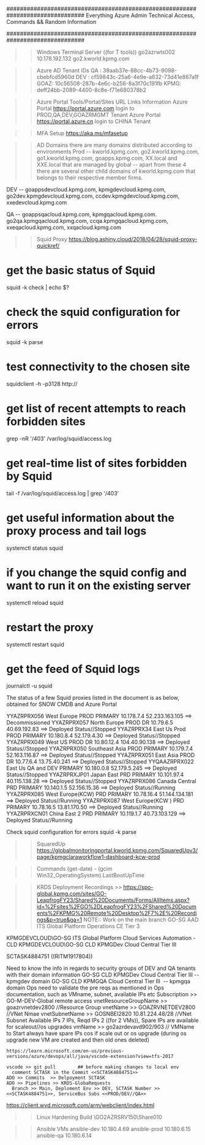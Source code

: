 ###############################################################################
Everything Azure Admin Technical
Access, Commands && Random Information

###############################################################################

>> Windows Terminal Server ((for 
T tools))
go2azrwts002
10.178.192.132
go2.kworld.kpmg.com

>> Azure AD Tenant IDs
QA  : 38aab37e-88cc-4b73-9098-cbebfcd5960d
DEV : cf59843c-25a6-4e9e-a632-73d41e867a1f
GOAZ: 10c56508-287b-4e6c-b256-8a3f70c191fb
KPMG: deff24bb-2089-4400-8c8e-f71e680378b2

>> Azure Portal
Tools/Portal/Sites  URL Links	                  Information
Azure Portal	      https://portal.azure.com	  login to PROD,QA,DEV,GOAZRMGMT Tenant
Azure Portal	      https://portal.azure.cn	    login to CHINA Tenant

>> MFA Setup
https://aka.ms/mfasetup

>> AD Domains
there are many domains distributed according to environments
Prod  -- kworld.kpmg.com, go2.kworld.kpmg.com, go1.kworld.kpmg.com, goapps.kpmg.com, XX.local and XXE.local that  are managed by global
      -- apart from these 4 there are several other child domains of kworld.kpmg.com that belongs to their respective member firms.

DEV   -- goappsdevcloud.kpmg.com, kpmgdevcloud.kpmg.com, go2dev.kpmgdevcloud.kpmg.com, ccdev.kpmgdevcloud.kpmg.com, xxedevcloud.kpmg.com

QA    -- goappsqacloud.kpmg.com, kpmgqacloud.kpmg.com. go2qa.kpmgqacloud.kpmg.com, ccqa.kpmgqacloud.kpmg.com, xxeqacloud.kpmg.com, xxqacloud.kpmg.com

>> Squid Proxy
https://blog.ashiny.cloud/2018/04/28/squid-proxy-quickref/

  # get the basic status of Squid
  squid -k check | echo $?
  # check the squid configuration for errors
  squid -k parse
  # test connectivity to the chosen site
  squidclient -h <squidendpoint> -p3128 http://<testurl>
  # get list of recent attempts to reach forbidden sites
  grep -nR '/403' /var/log/squid/access.log
  # get real-time list of sites forbidden by Squid
  tail -f /var/log/squid/access.log | grep '/403'
  # get useful information about the proxy process and tail logs
  systemctl status squid
  # if you change the squid config and want to run it on the existing server
  systemctl reload squid
  # restart the proxy
  systemctl restart squid
  # get the feed of Squid logs
  journalctl -u squid 

The status of a few Squid proxies listed in the document is as below, obtained for SNOW CMDB and Azure Portal

YYAZRPRX056 West Europe PROD PRIMARY 10.178.7.4 52.233.163.105 ==> Decommissioned
YYAZRPRX057 North Europe PROD DR 10.79.6.5 40.69.192.83 ==> Deployed Status//Stopped
YYAZRPRX34 East Us Prod PROD PRIMARY 10.180.8.4 52.179.4.30 ==> Deployed Status//Stopped
YYAZRPRX049 West US PROD DR 10.80.12.4 104.40.90.138 ==> Deployed Status//Stopped
YYAZRPRX050 Southeast Asia PROD PRIMARY 10.179.7.4 52.163.116.87 ==> Deployed Status//Stopped
YYAZRPRX051 East Asia PROD DR 10.77.6.4 13.75.40.241 ==> Deployed Status//Stopped
YYQAAZRPRX022 East Us QA and DEV PRIMARY 10.180.0.8 52.179.5.245 ==> Deployed Status//Stopped
YYAZRPRXJP01 Japan East PRD PRIMARY 10.101.97.4 40.115.138.28 ==> Deployed Status//Stopped
YYAZRPRX086 Canada Central PRD PRIMARY 10.140.1.5 52.156.15.36 ==> Deployed Status//Running
YYAZRPRX085 West Europe(KCW) PRD PRIMARY 10.78.16.4 51.144.134.181 ==> Deployed Status//Running
YYAZRPRX087 West Europe(KCW ) PRD PRIMARY 10.78.16.5 13.81.170.50 ==> Deployed Status//Running
YYAZRPRXCN01 China East 2 PRD PRIMARY 10.119.1.7 40.73.103.129 ==> Deployed Status//Running

Check squid configuration for errors
  squid -k parse

>> SquaredUp
https://globalmonitoringportal.kworld.kpmg.com/SquaredUpv3/page/kpmgclaraworkflow1-dashboard-kcw-prod

>> Commands
(get-date) - (gcim Win32_OperatingSystem).LastBootUpTime


>> KRDS Deployment
  Recordings >> https://spo-global.kpmg.com/sites/GO-LeapfrogFY23/Shared%20Documents/Forms/AllItems.aspx?id=%2Fsites%2FGO%2DLeapfrogFY23%2FShared%20Documents%2FKPMG%20Remote%20Desktop%2F7%2E%20Recordings&p=true&ga=1
  NOTE:: Work on the main branch
  GO-SG AAD ITS Global Platform Operations CE Tier 3

  KPMGDEVCLOUD\\GO-SG ITS Global Platform Cloud Services Automation - CLD
  KPMGDEVCLOUD\\GO-SG CLD KPMGDev Cloud Central Tier III

  SCTASK4884751 ((RITM1917804))

  Need to know the info in regards to security groups of DEV and QA tenants with their domain information
    GO-SG CLD KPMGDev Cloud Central Tier III -- kpmgdev domain
    GO-SG CLD KPMGQA Cloud Central Tier III  -- kpmgqa domain
  Ops need to validate the pre reqs as mentioned in Ops documentation, such as VMname, subnet, available IPs etc
    Subscription  >> GO-M-DEV-Global remote access
    vnetResourceGroupName >> goazrvnetdev2800     //Resource Group
    vnetName  >>  GOAZRVNETDEV2800      //VNet Nmae
    vnetSubnetName  >>  GOSNBEI2820   10.81.224.48/28     //VNet Subsnet
      Available IPs 7 IPs, Reqd IPs 2 ((for 2 VMs)), Spare IPs are available for scaleout//os upgrades
    vmName  >>  go2azrdevavd902/903     // VMName to Start
    always have spare IPs cos if scale out or os upgrade (during os upgrade new VM are created and then old ones deleted)

    https://learn.microsoft.com/en-us/previous-versions/azure/devops/all/java/vscode-extension?view=tfs-2017

    vscode >> git pull        ## before making changes to local env
      comment SCTASK in the Commit <<SCTASK4884751>>
    ADO >> Commits  >> Delpoyment SCTASK
    ADO >> Pipelines >> KRDS-GlobaRequests
      Branch >> Main, Deploment Env >> DEV, SCTASK Number >> <<SCTASK4884751>>, ServiceBus Subs <<PROD/DEV//QA>>



  https://client.wvd.microsoft.com/arm/webclient/index.html



>> Linux Hardening Build
\\GO2AZRSRV150\Share010

>> Ansible VMs
ansible-dev 10.180.4.69
ansible-prod 10.180.6.15
ansible-qa 10.180.6.14




